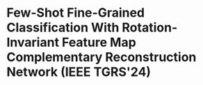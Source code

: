 # Few-Shot Fine-Grained Classification With Rotation-Invariant Feature Map Complementary Reconstruction Network (IEEE TGRS'24)
